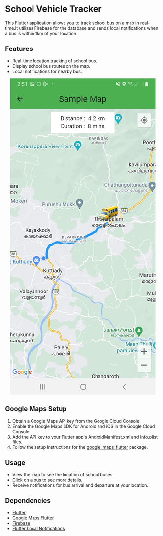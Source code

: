 # School Vehicle Tracker

This Flutter application allows you to track school bus on a map in real-time.It utilizes Firebase for the database and sends local notifications when a bus is within 1km of your location.

## Features

- Real-time location tracking of school bus.
- Display school bus routes on the map.
- Local notifications for nearby bus.

<p align = "center"><img src = 'assets/screenshots/map_screenshot.jpg'></p>

## Google Maps Setup

1. Obtain a Google Maps API key from the Google Cloud Console.
2. Enable the Google Maps SDK for Android and iOS in the Google Cloud Console.
3. Add the API key to your Flutter app's AndroidManifest.xml and Info.plist files.
4. Follow the setup instructions for the [google_maps_flutter](https://pub.dev/packages/google_maps_flutter) package.


## Usage

- View the map to see the location of school buses.
- Click on a bus to see more details.
- Receive notifications for bus arrival and departure at your location.

## Dependencies

- [Flutter](https://flutter.dev)
- [Google Maps Flutter](https://pub.dev/packages/google_maps_flutter)
- [Firebase](https://firebase.google.com/)
- [Flutter Local Notifications](https://pub.dev/packages/flutter_local_notifications)

